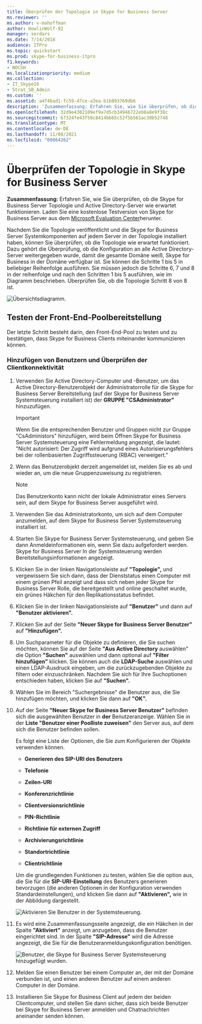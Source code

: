 ```yaml
---
title: Überprüfen der Topologie in Skype for Business Server
ms.reviewer: ''
ms.author: v-mahoffman
author: HowlinWolf-92
manager: serdars
ms.date: 7/14/2018
audience: ITPro
ms.topic: quickstart
ms.prod: skype-for-business-itpro
f1.keywords:
- NOCSH
ms.localizationpriority: medium
ms.collection:
- IT_Skype16
- Strat_SB_Admin
ms.custom: ''
ms.assetid: a4f4bad1-fc59-47ce-a3ea-b1b893769db6
description: 'Zusammenfassung: Erfahren Sie, wie Sie überprüfen, ob die Skype for Business Server Topologie und Active Directory-Server wie erwartet funktionieren. Laden Sie eine kostenlose Testversion von Skype for Business Server aus dem Microsoft Evaluation Center herunter: https://www.microsoft.com/evalcenter/evaluate-skype-for-business-server .'
ms.openlocfilehash: 32d9e4302109ef9a7d5cb34946722eb8a8e9f38c
ms.sourcegitcommit: 67324fe43f50c8414bb65c52f5b561ac30b52748
ms.translationtype: MT
ms.contentlocale: de-DE
ms.lasthandoff: 11/08/2021
ms.locfileid: "60864262"
---
```

# <a name="verify-the-topology-in-skype-for-business-server"></a>Überprüfen der Topologie in Skype for Business Server
 
**Zusammenfassung:** Erfahren Sie, wie Sie überprüfen, ob die Skype for Business Server Topologie und Active Directory-Server wie erwartet funktionieren. Laden Sie eine kostenlose Testversion von Skype for Business Server aus dem [Microsoft Evaluation Center](https://www.microsoft.com/evalcenter/evaluate-skype-for-business-server)herunter.
  
Nachdem Sie die Topologie veröffentlicht und die Skype for Business Server Systemkomponenten auf jedem Server in der Topologie installiert haben, können Sie überprüfen, ob die Topologie wie erwartet funktioniert. Dazu gehört die Überprüfung, ob die Konfiguration an alle Active Directory-Server weitergegeben wurde, damit die gesamte Domäne weiß, Skype for Business in der Domäne verfügbar ist. Sie können die Schritte 1 bis 5 in beliebiger Reihenfolge ausführen. Sie müssen jedoch die Schritte 6, 7 und 8 in der reihenfolge und nach den Schritten 1 bis 5 ausführen, wie im Diagramm beschrieben. Überprüfen Sie, ob die Topologie Schritt 8 von 8 ist.
  
![Übersichtsdiagramm.](../../media/c8698b53-1282-4978-a9a6-ca3f7a778f60.png)
  
## <a name="test-the-front-end-pool-deployment"></a>Testen der Front-End-Poolbereitstellung

Der letzte Schritt besteht darin, den Front-End-Pool zu testen und zu bestätigen, dass Skype for Business Clients miteinander kommunizieren können. 
  
### <a name="add-users-and-verify-client-connectivity"></a>Hinzufügen von Benutzern und Überprüfen der Clientkonnektivität

1. Verwenden Sie Active Directory-Computer und -Benutzer, um das Active Directory-Benutzerobjekt der Administratorrolle für die Skype for Business Server Bereitstellung (auf der Skype for Business Server Systemsteuerung installiert ist) der **GRUPPE "CSAdministrator"** hinzuzufügen.
    
    > [!IMPORTANT]
    > Wenn Sie die entsprechenden Benutzer und Gruppen nicht zur Gruppe "CsAdministors" hinzufügen, wird beim Öffnen Skype for Business Server Systemsteuerung eine Fehlermeldung angezeigt, die lautet: "Nicht autorisiert: Der Zugriff wird aufgrund eines Autorisierungsfehlers bei der rollenbasierten Zugriffssteuerung (RBAC) verweigert." 
  
2. Wenn das Benutzerobjekt derzeit angemeldet ist, melden Sie es ab und wieder an, um die neue Gruppenzuweisung zu registrieren.
    
    > [!NOTE]
    > Das Benutzerkonto kann nicht der lokale Administrator eines Servers sein, auf dem Skype for Business Server ausgeführt wird. 
  
3. Verwenden Sie das Administratorkonto, um sich auf dem Computer anzumelden, auf dem Skype for Business Server Systemsteuerung installiert ist.
    
4. Starten Sie Skype for Business Server Systemsteuerung, und geben Sie dann Anmeldeinformationen ein, wenn Sie dazu aufgefordert werden. Skype for Business Server In der Systemsteuerung werden Bereitstellungsinformationen angezeigt.
    
5. Klicken Sie in der linken Navigationsleiste auf **"Topologie",** und vergewissern Sie sich dann, dass der Dienststatus einen Computer mit einem grünen Pfeil anzeigt und dass sich neben jeder Skype for Business Server Rolle, die bereitgestellt und online geschaltet wurde, ein grünes Häkchen für den Replikationsstatus befindet. 
    
6. Klicken Sie in der linken Navigationsleiste auf **"Benutzer"** und dann auf **"Benutzer aktivieren".** 
    
7. Klicken Sie auf der Seite **"Neuer Skype for Business Server Benutzer"** auf **"Hinzufügen".**
    
8. Um Suchparameter für die Objekte zu definieren, die Sie suchen möchten, können Sie auf der Seite **"Aus Active Directory** auswählen" die Option **"Suchen"** auswählen und dann optional auf **"Filter hinzufügen"** klicken. Sie können auch die **LDAP-Suche** auswählen und einen LDAP-Ausdruck eingeben, um die zurückzugebenden Objekte zu filtern oder einzuschränken. Nachdem Sie sich für Ihre Suchoptionen entschieden haben, klicken Sie auf **"Suchen".**
    
9. Wählen Sie im Bereich "Suchergebnisse" die Benutzer aus, die Sie hinzufügen möchten, und klicken Sie dann auf **"OK".**
    
10. Auf der Seite **"Neuer Skype for Business Server Benutzer"** befinden sich die ausgewählten Benutzer in **der** Benutzeranzeige. Wählen Sie in der **Liste "Benutzer einer Poolliste zuweisen"** den Server aus, auf dem sich die Benutzer befinden sollen.
    
    Es folgt eine Liste der Optionen, die Sie zum Konfigurieren der Objekte verwenden können.
    
    - **Generieren des SIP-URI des Benutzers**
    
    - **Telefonie**
    
    - **Zeilen-URI**
    
    - **Konferenzrichtlinie**
    
    - **Clientversionsrichtlinie**
    
    - **PIN-Richtlinie**
    
    - **Richtlinie für externen Zugriff**
    
    - **Archivierungsrichtlinie**
    
    - **Standortrichtlinie**
    
    - **Clientrichtlinie**
    
    Um die grundlegenden Funktionen zu testen, wählen Sie die option aus, die Sie für die **SIP-URI-Einstellung** des Benutzers generieren bevorzugen (die anderen Optionen in der Konfiguration verwenden Standardeinstellungen), und klicken Sie dann auf **"Aktivieren",** wie in der Abbildung dargestellt.
    
     ![Aktivieren Sie Benutzer in der Systemsteuerung.](../../media/7ee8717d-9a1f-4864-8f45-71071c88878f.png)
  
11. Es wird eine Zusammenfassungsseite angezeigt, die ein Häkchen in der Spalte **"Aktiviert"** anzeigt, um anzugeben, dass die Benutzer eingerichtet sind. In der Spalte **"SIP-Adresse"** wird die Adresse angezeigt, die Sie für die Benutzeranmeldungskonfiguration benötigen.
    
     ![Benutzer, die Skype for Business Server Systemsteuerung hinzugefügt wurden.](../../media/8960548a-8d6d-44c5-bc01-6f9fb11b7588.png)
  
12. Melden Sie einen Benutzer bei einem Computer an, der mit der Domäne verbunden ist, und einen anderen Benutzer auf einem anderen Computer in der Domäne.
    
13. Installieren Sie Skype for Business Client auf jedem der beiden Clientcomputer, und stellen Sie dann sicher, dass sich beide Benutzer bei Skype for Business Server anmelden und Chatnachrichten aneinander senden können.
    

